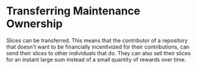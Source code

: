 # Transferring Maintenance Ownership

Slices can be transferred. This means that the contributor of a repository that doesn't want to be financially incentivized for their contributions, can send their slices to other individuals that do. They can also sell their slices for an instant large sum instead of a small quantity of rewards over time.&#x20;
